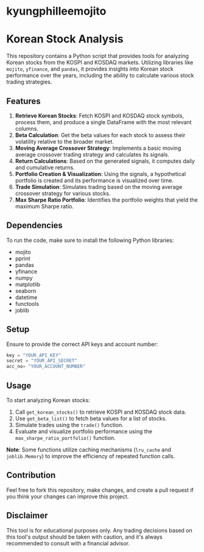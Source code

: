 # kyungphilleemojito

# Korean Stock Analysis

This repository contains a Python script that provides tools for analyzing Korean stocks from the KOSPI and KOSDAQ markets. Utilizing libraries like `mojito`, `yfinance`, and `pandas`, it provides insights into Korean stock performance over the years, including the ability to calculate various stock trading strategies.

## Features

1. **Retrieve Korean Stocks**: Fetch KOSPI and KOSDAQ stock symbols, process them, and produce a single DataFrame with the most relevant columns.
2. **Beta Calculation**: Get the beta values for each stock to assess their volatility relative to the broader market.
3. **Moving Average Crossover Strategy**: Implements a basic moving average crossover trading strategy and calculates its signals.
4. **Return Calculations**: Based on the generated signals, it computes daily and cumulative returns.
5. **Portfolio Creation & Visualization**: Using the signals, a hypothetical portfolio is created and its performance is visualized over time.
6. **Trade Simulation**: Simulates trading based on the moving average crossover strategy for various stocks.
7. **Max Sharpe Ratio Portfolio**: Identifies the portfolio weights that yield the maximum Sharpe ratio.

## Dependencies

To run the code, make sure to install the following Python libraries:
- mojito
- pprint
- pandas
- yfinance
- numpy
- matplotlib
- seaborn
- datetime
- functools
- joblib

## Setup

Ensure to provide the correct API keys and account number:
```python
key = "YOUR_API_KEY"
secret = "YOUR_API_SECRET"
acc_no= "YOUR_ACCOUNT_NUMBER"
```

## Usage

To start analyzing Korean stocks:

1. Call `get_korean_stocks()` to retrieve KOSPI and KOSDAQ stock data.
2. Use `get_beta_list()` to fetch beta values for a list of stocks.
3. Simulate trades using the `trade()` function.
4. Evaluate and visualize portfolio performance using the `max_sharpe_ratio_portfolio()` function.

**Note**: Some functions utilize caching mechanisms (`lru_cache` and `joblib.Memory`) to improve the efficiency of repeated function calls.

## Contribution

Feel free to fork this repository, make changes, and create a pull request if you think your changes can improve this project.

## Disclaimer

This tool is for educational purposes only. Any trading decisions based on this tool's output should be taken with caution, and it's always recommended to consult with a financial advisor.
```

